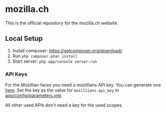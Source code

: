# mozilla.ch
This is the official repository for the mozilla.ch website.

## Local Setup

1. Install composer: https://getcomposer.org/download/
2. Run ```php composer.phar install```
3. Start server: ```php app/console server:run ```

### API Keys
For the Mozillian faces you need a mozillians API key. You can generate one [here](https://mozillians.org/en-US/apikeys/). Set the key as the value for `mozillians.api_key` in [app/config/parameters.yml](/app/config/parameters.yml).

All other used APIs don't need a key for the used scopes.

